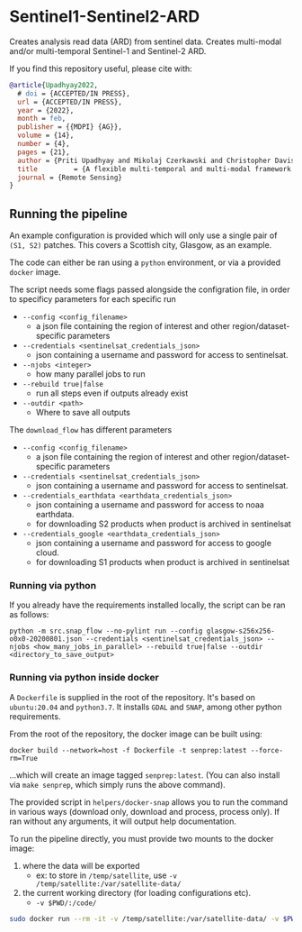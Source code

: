 # Sentinel1-Sentinel2-ARD

Creates analysis read data (ARD) from sentinel data. Creates multi-modal and/or
multi-temporal Sentinel-1 and Sentinel-2 ARD.

If you find this repository useful, please cite with:

```bibtex
@article{Upadhyay2022,
  # doi = {ACCEPTED/IN PRESS},
  url = {ACCEPTED/IN PRESS},
  year = {2022},
  month = feb,
  publisher = {{MDPI} {AG}},
  volume = {14},
  number = {4},
  pages = {21},
  author = {Priti Upadhyay and Mikolaj Czerkawski and Christopher Davison and Javier Cardona and Malcolm Macdonald and Ivan Andonovic and Craig Michie and Robert Atkinson and Nikela Papadopoulou and Konstantinos Nikas and Christos Tachtatzis},
  title         = {A flexible multi-temporal and multi-modal framework for Sentinel-1 and Sentinel-2 Analysis Ready Data.},
  journal = {Remote Sensing}
}
```


## Running the pipeline

An example configuration is provided which will only use a single pair of
`(S1, S2)` patches. This covers a Scottish city, Glasgow, as an example.

The code can either be ran using a `python` environment, or via a provided
`docker` image.

The script needs some flags passed alongside the configration file, in order to
specificy parameters for each specific run

-   `--config <config_filename>`
    -   a json file containing the region of interest and other
        region/dataset-specific parameters
-   `--credentials <sentinelsat_credentials_json>`
    -   json containing a username and password for access to sentinelsat.
-   `--njobs <integer>`
    -   how many parallel jobs to run
-   `--rebuild true|false`
    -   run all steps even if outputs already exist
-   `--outdir <path>`
    -   Where to save all outputs

The `download_flow` has different parameters

-   `--config <config_filename>`
    -   a json file containing the region of interest and other
        region/dataset-specific parameters
-   `--credentials <sentinelsat_credentials_json>`
    -   json containing a username and password for access to sentinelsat.
-   `--credentials_earthdata <earthdata_credentials_json>`
    -   json containing a username and password for access to noaa earthdata.
    -   for downloading S2 products when product is archived in sentinelsat
-   `--credentials_google <earthdata_credentials_json>`
    -   json containing a username and password for access to google cloud.
    -   for downloading S1 products when product is archived in sentinelsat

### Running via python

If you already have the requirements installed locally, the script can be ran as
follows:

`python -m src.snap_flow --no-pylint run --config glasgow-s256x256-o0x0-20200801.json --credentials <sentinelsat_credentials_json> --njobs <how_many_jobs_in_parallel> --rebuild true|false --outdir <directory_to_save_output>`

### Running via python inside docker

A `Dockerfile` is supplied in the root of the repository. It's based on
`ubuntu:20.04` and `python3.7`. It installs `GDAL` and `SNAP`, among other
python requirements.

From the root of the repository, the docker image can be built using:

`docker build --network=host -f Dockerfile -t senprep:latest --force-rm=True`

...which will create an image tagged `senprep:latest`. (You can also install via
`make senprep`, which simply runs the above command).

The provided script in `helpers/docker-snap` allows you to run the command in
various ways (download only, download and process, process only). If ran without
any arguments, it will output help documentation.

To run the pipeline directly, you must provide two mounts to the docker image:

1.  where the data will be exported
    -   ex: to store in `/temp/satellite`, use
        `-v /temp/satellite:/var/satellite-data/`
2.  the current working directory (for loading configurations etc).
    -   `-v $PWD/:/code/`

``` bash
sudo docker run --rm -it -v /temp/satellite:/var/satellite-data/ -v $PWD/:/code/ senprep:latest download_and_snap --credentials credentials.json --config configuration.json
```
